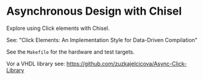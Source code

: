 # Asynchronous Design with Chisel

Explore using Click elements with Chisel.

See: "Click Elements: An Implementation Style for Data-Driven Compilation"

See the `Makefile` for the hardware and test targets.

Vor a VHDL library see: https://github.com/zuzkajelcicova/Async-Click-Library